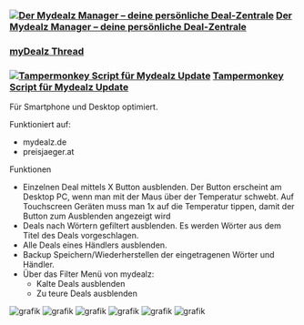 ### [![Der Mydealz Manager – deine persönliche Deal-Zentrale](https://greasyfork.org/vite/assets/blacklogo96-CxYTSM_T.png)](https://greasyfork.org/de/scripts/522038-der-mydealz-manager-deine-pers%C3%B6nliche-deal-zentrale) [**Der Mydealz Manager – deine persönliche Deal-Zentrale**](https://greasyfork.org/de/scripts/522038-der-mydealz-manager-deine-pers%C3%B6nliche-deal-zentrale)  
### [myDealz Thread](https://github.com/9jS2PL5T/mydealz-Manager/tree/main/andere%20myDealz%20Projekte)  
### [![Tampermonkey Script für Mydealz Update](https://www.mydealz.de/assets/img/emojis/blank_55083.svg)](https://www.mydealz.de/diskussion/tampermonkey-script-fur-mydealz-2299700) [**Tampermonkey Script für Mydealz Update**](https://www.mydealz.de/diskussion/tampermonkey-script-fur-mydealz-2299700)  

 



Für Smartphone und Desktop optimiert.

Funktioniert auf:
- mydealz.de
- preisjaeger.at

Funktionen
- Einzelnen Deal mittels X Button ausblenden. Der Button erscheint am Desktop PC, wenn man mit der Maus über der Temperatur schwebt. Auf Touchscreen Geräten muss man 1x auf die Temperatur tippen, damit der Button zum Ausblenden angezeigt wird
- Deals nach Wörtern gefiltert ausblenden. Es werden Wörter aus dem Titel des Deals vorgeschlagen.
- Alle Deals eines Händlers ausblenden.
- Backup Speichern/Wiederherstellen der eingetragenen Wörter und Händler.
- Über das Filter Menü von mydealz:
    - Kalte Deals ausblenden
    - Zu teure Deals ausblenden
  
![grafik](https://github.com/user-attachments/assets/865d5adb-06e6-42a8-bcb5-8c20a56d24c6)
![grafik](https://github.com/user-attachments/assets/c97b72cc-b9a6-4a32-911d-c8214754a959)
![grafik](https://github.com/user-attachments/assets/6506adca-75a5-49b0-ae1a-d85c55a2439b)
![grafik](https://github.com/user-attachments/assets/477abafe-6d4d-4069-9548-ec41081b2e0f)
![grafik](https://github.com/user-attachments/assets/aba4baa1-de27-49d5-ab5b-344cacc45265)
![grafik](https://github.com/user-attachments/assets/856112a9-cda6-4472-8d02-928578ea1a48)
